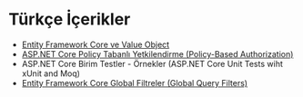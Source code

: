 # Türkçe İçerikler

- [Entity Framework Core ve Value Object](./_pages/ef_core_value_object.md)
- [ASP.NET Core Policy Tabanlı Yetkilendirme (Policy-Based Authorization)](./_pages/asp_net_core_policy_based_auth.md)
- ASP.NET Core Birim Testler - Örnekler (ASP.NET Core Unit Tests wiht xUnit and Moq)
- [Entity Framework Core Global Filtreler (Global Query Filters)](./_pages/ef_core_gloal_query_filters.md)

